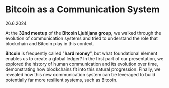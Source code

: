 # Bitcoin as a Communication System

26.6.2024

At the **32nd meetup** of the **Bitcoin Ljubljana group**, we walked through the evolution of communication systems and tried to understand the role that blockchain and Bitcoin play in this context.

**Bitcoin** is frequently called "**hard money**", but what foundational element enables us to create a global ledger? In the first part of our presentation, we explored the history of human communication and its evolution over time, demonstrating how blockchains fit into this natural progression. Finally, we revealed how this new communication system can be leveraged to build potentially far more resilient systems, such as Bitcoin.
